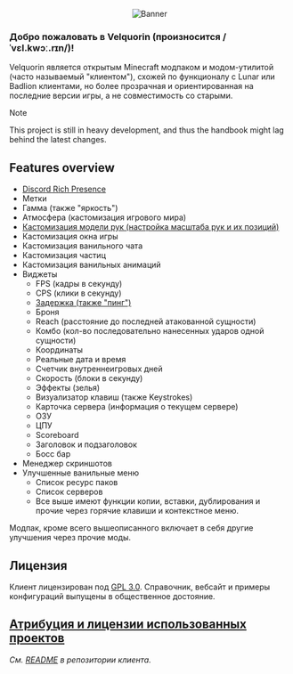 <p align="center">
    <img align="center" alt="Banner" src="/branding/banner.png">
</p>

### Добро пожаловать в Velquorin (**произносится /ˈvɛl.kwɔː.rɪn/**)!
Velquorin является открытым Minecraft модпаком и модом-утилитой (часто называемый "клиентом"), схожей по функционалу с Lunar или Badlion клиентами, но более прозрачная и ориентированная на последние версии игры, а не совместимость со старыми.

> [!NOTE]
> This project is still in heavy development, and thus the handbook might lag behind the latest changes.

## Features overview
- [Discord Rich Presence](/ru/reference/glossary#discord-rich-presence)
- Метки
- Гамма (также "яркость")
- Атмосфера (кастомизация игрового мира)
- [Кастомизация модели рук (настройка масштаба рук и их позиций)](/ru/reference/glossary#view-model)
- Кастомизация окна игры
- Кастомизация ванильного чата
- Кастомизация частиц
- Кастомизация ванильных анимаций
- Виджеты
    - FPS (кадры в секунду)
    - CPS (клики в секунду)
    - [Задержка (также "пинг")](/ru/reference/glossary#задержка-также-пинг)
    - Броня
    - Reach (расстояние до последней атакованной сущности)
    - Комбо (кол-во последовательно нанесенных ударов одной сущности)
    - Координаты
    - Реальные дата и время
    - Счетчик внутреннеигровых дней
    - Скорость (блоки в секунду)
    - Эффекты (зелья)
    - Визуализатор клавиш (также Keystrokes)
    - Карточка сервера (информация о текущем сервере)
    - ОЗУ
    - ЦПУ
    - Scoreboard
    - Заголовок и подзаголовок
    - Босс бар
- Менеджер скриншотов
- Улучшенные ванильные меню
    - Список ресурс паков
    - Список серверов
    - Все выше имеют функции копии, вставки, дублирования и прочие через горячие клавиши и контекстное меню.

Модпак, кроме всего вышеописанного включает в себя другие улучшения через прочие моды.

## Лицензия
Клиент лицензирован под [GPL 3.0](http://choosealicense.com/licenses/gpl-3.0/). Справочник, вебсайт и примеры конфигураций выпущены в общественное достояние.

## [Атрибуция и лицензии использованных проектов](https://github.com/velquorin/client?tab=readme-ov-file#credits--attributions)
*См. [README](https://github.com/velquorin/client?tab=readme-ov-file#credits--attributions) в репозитории клиента.*
